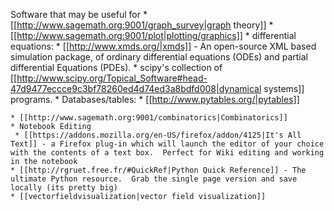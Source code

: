 Software that may be useful  for
    * [[http://www.sagemath.org:9001/graph_survey|graph theory]]
    * [[http://www.sagemath.org:9001/plot|plotting/graphics]]
    * differential equations:
      * [[http://www.xmds.org/|xmds]] - An open-source XML based simulation package, of ordinary differential equations (ODEs) and partial differential Equations (PDEs).
      * scipy's collection of [[http://www.scipy.org/Topical_Software#head-47d9477eccce9c3bf78260ed4d74ed3a8bdfd008|dynamical systems]] programs.
    * Databases/tables:
      * [[http://www.pytables.org/|pytables]]

    * [[http://www.sagemath.org:9001/combinatorics|Combinatorics]]
    * Notebook Editing
     * [[https://addons.mozilla.org/en-US/firefox/addon/4125|It's All Text]] - a Firefox plug-in which will launch the editor of your choice with the contents of a text box.  Perfect for Wiki editing and working in the notebook
    * [[http://rgruet.free.fr/#QuickRef|Python Quick Reference]] - The ultimate Python resource.  Grab the single page version and save locally (its pretty big)
    * [[vectorfieldvisualization|vector field visualization]]
